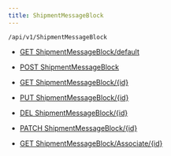 ```yaml
---
title: ShipmentMessageBlock
---
```


```http
/api/v1/ShipmentMessageBlock
```




* [GET ShipmentMessageBlock/default](v1ShipmentMessageBlockEntity_DefaultShipmentMessageBlockEntity.md)

* [POST ShipmentMessageBlock](v1ShipmentMessageBlockEntity_PostShipmentMessageBlockEntity.md)

* [GET ShipmentMessageBlock/{id}](v1ShipmentMessageBlockEntity_GetShipmentMessageBlockEntity.md)

* [PUT ShipmentMessageBlock/{id}](v1ShipmentMessageBlockEntity_PutShipmentMessageBlockEntity.md)

* [DEL ShipmentMessageBlock/{id}](v1ShipmentMessageBlockEntity_DeleteShipmentMessageBlockEntity.md)

* [PATCH ShipmentMessageBlock/{id}](v1ShipmentMessageBlockEntity_PatchShipmentMessageBlockEntity.md)

* [GET ShipmentMessageBlock/Associate/{id}](v1ShipmentMessageBlockEntity_GetUserBlocks.md)